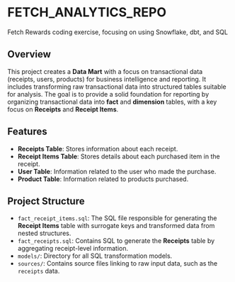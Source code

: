 # FETCH_ANALYTICS_REPO
Fetch Rewards coding exercise, focusing on using Snowflake, dbt, and SQL

## Overview
This project creates a **Data Mart** with a focus on transactional data (receipts, users, products) for business intelligence and reporting. It includes transforming raw transactional data into structured tables suitable for analysis. The goal is to provide a solid foundation for reporting by organizing transactional data into **fact** and **dimension** tables, with a key focus on **Receipts** and **Receipt Items**.

## Features

- **Receipts Table**: Stores information about each receipt.
- **Receipt Items Table**: Stores details about each purchased item in the receipt.
- **User Table**: Information related to the user who made the purchase.
- **Product Table**: Information related to products purchased.

## Project Structure

- `fact_receipt_items.sql`: The SQL file responsible for generating the **Receipt Items** table with surrogate keys and transformed data from nested structures.
- `fact_receipts.sql`: Contains SQL to generate the **Receipts** table by aggregating receipt-level information.
- `models/`: Directory for all SQL transformation models.
- `sources/`: Contains source files linking to raw input data, such as the `receipts` data.
